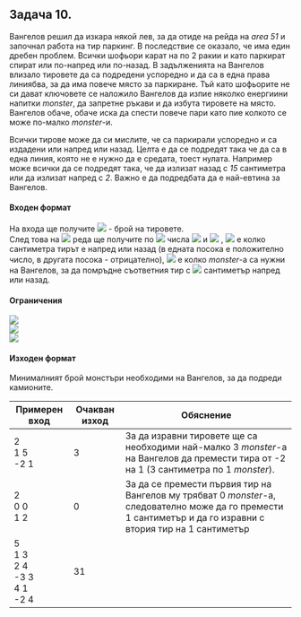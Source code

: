 ## Задача 10.

Вангелов решил да изкара някой лев, за да отиде на рейда на *area 51* и започнал работа на тир паркинг. В последствие се оказало, че има един дребен проблем. Всички шофьори карат на по 2 ракии и като паркират спират или по-напред или по-назад. В задълженията на Вангелов влизало тировете да са подредени успоредно и да са в една права линиябва, за да има повече място за паркиране. Тъй като шофьорите не си дават ключовете се наложило Вангелов да изпие няколко енергиини напитки *monster*, да запретне ръкави и да избута тировете на място. Вангелов обаче, обаче иска да спести повече пари като пие колкото се може по-малко *monster*-и.

Всички тирове може да си мислите, че са паркирали успоредно и са издадени или напред или назад. Целта е да се подредят така че да са в една линия, която не е нужно да е средата, тоест нулата. Например може всички да се подредят така, че да излизат назад с *15* сантиметра или да излизат напред с *2*. Важно е да подредбата да е най-евтина за Вангелов.

#### Входен формат

На входа ще получите <img src="https://latex.codecogs.com/svg.latex?\Large&space;N"> - брой на тировете.<br>
След това на <img src="https://latex.codecogs.com/svg.latex?\Large&space;N"> реда ще получите по <img src="https://latex.codecogs.com/svg.latex?\Large&space;2"> числа <img src="https://latex.codecogs.com/svg.latex?\Large&space;K"> и <img src="https://latex.codecogs.com/svg.latex?\Large&space;M"> , <img src="https://latex.codecogs.com/svg.latex?\Large&space;K"> е колко сантиметра тирът е напред или назад (в едната посока е положително число, в другата посока - отрицателно), <img src="https://latex.codecogs.com/svg.latex?\Large&space;M"> е колко *monster*-a са нужни на Вангелов, за да помръдне съответния тир с <img src="https://latex.codecogs.com/svg.latex?\Large&space;1"> сантиметър напред или назад.

#### Ограничения

<img src="https://latex.codecogs.com/svg.latex?\Large&space;0\le{N}\le{50000}"><br>
<img src="https://latex.codecogs.com/svg.latex?\Large&space;-10000\le{K}\le{10000}"><br>
<img src="https://latex.codecogs.com/svg.latex?\Large&space;0\le{M}\le{5000}">

#### Изходен формат

Минималният брой монстъри необходими на Вангелов, за да подреди камионите.

Примерен вход|Очакван изход|Обяснение
-|-|-
2<br>1 5<br>-2 1|3|За да изравни тировете ще са необходими най-малко 3 *monster*-a на Вангелов да премести тира от -2 на 1 (3 сантиметра по 1 *monster*).
2<br>0 0<br>1 2|0|За да се премести първия тир на Вангелов му трябват 0 *monster*-a, следователно може да го премести 1 сантиметър и да го изравни с втория тир на 1 сантиметър
5<br>1 3<br>2 4<br>-3 3<br>4 1<br>-2 4|31
